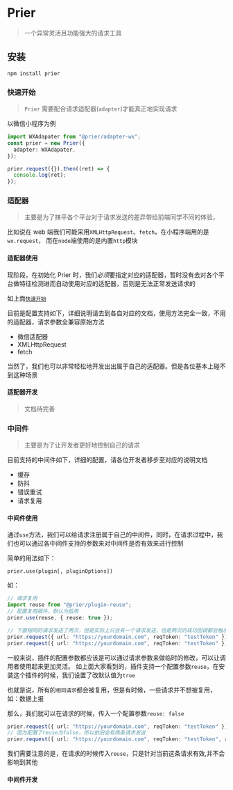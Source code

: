 # Prier

> 一个异常灵活且功能强大的请求工具

## 安装

```shell
npm install prier
```

### 快速开始

> `Prier` 需要配合请求适配器(`adapter`)才能真正地实现请求

以微信小程序为例

```ts
import WXAdapater from "@prier/adapter-wx";
const prier = new Prier({
  adapter: WXAdapater,
});

prier.request({}).then((ret) => {
  console.log(ret);
});
```

### 适配器

> 主要是为了抹平各个平台对于请求发送的差异带给前端同学不同的体验，

比如说在 web 端我们可能采用`XMLHttpRequest`、`fetch`，在小程序端用的是`wx.request`， 而在`node`端使用的是内置`http`模块

#### 适配器使用

现阶段，在初始化 Prier 时，我们*必须*要指定对应的适配器，暂时没有去对各个平台做特征检测进而自动使用对应的适配器，否则是无法正常发送请求的

如上面[`快速开始`](#快速开始)

目前是配置支持如下，详细说明请去到各自对应的文档，使用方法完全一致，不用的适配器，请求参数全兼容原始方法

- 微信适配器
- XMLHttpRequest
- fetch

当然了，我们也可以非常轻松地开发出出属于自己的适配器。但是各位基本上碰不到这种场景

#### 适配器开发

> 文档待完善

### 中间件

> 主要是为了让开发者更好地控制自己的请求

目前支持的中间件如下，详细的配置，请各位开发者移步至对应的说明文档

- 缓存
- 防抖
- 错误重试
- 请求复用

#### 中间件使用

通过`use`方法，我们可以给请求注册属于自己的中间件，同时，在请求过程中，我们也可以通过各中间件支持的参数来对中间件是否有效来进行控制

简单的用法如下：

`prier.use(plugin[, pluginOptions])`

如：

```typescript
// 请求复用
import reuse from "@prier/plugin-reuse";
// 配置复用插件，默认为启用
prier.use(reuse, { reuse: true });

// 下面相同的请求发送了两次，但是实际上只会有一个请求发送，但是两次的成功回调都会触发
prier.request({ url: "https://yourdomain.com", reqToken: "testToken" }).then(() => {});
prier.request({ url: "https://yourdomain.com", reqToken: "testToken" }).then(() => {});
```

一般来说，插件的配置参数都应该是可以通过请求参数来做临时的修改，可以让调用者使用起来更加灵活。
如上面大家看到的，插件支持一个配置参数`reuse`，在安装这个插件的时候，我们设置了改默认值为`true`

也就是说，所有的`相同请求`都会被复用，但是有时候，一些请求并不想被复用，如：数据上报

那么，我们就可以在请求的时候，传入一个配置参数`reuse: false`

```typescript
prier.request({ url: "https://yourdomain.com", reqToken: "testToken" }).then(() => {});
// 因为配置了reuse为false，所以依旧会有两条请求发送
prier.request({ url: "https://yourdomain.com", reqToken: "testToken", reuse: false }).then(() => {});
```

我们需要注意的是，在请求的时候传入`reuse`，只是针对当前这条请求有效,并不会影响到其他

#### 中间件开发
